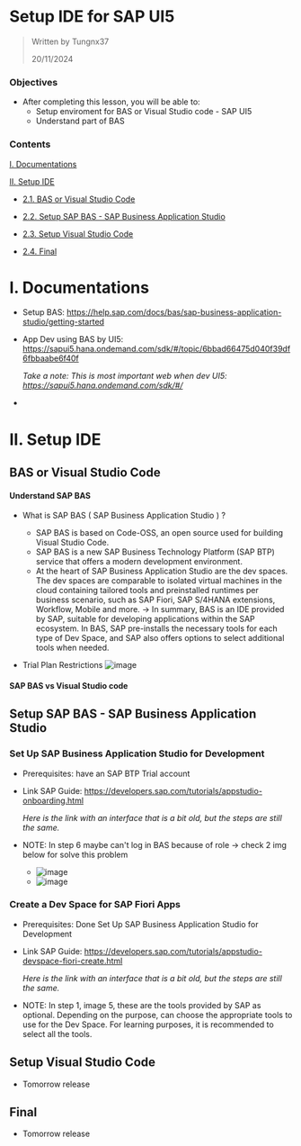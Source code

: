 # Setup IDE for SAP UI5

> Written by Tungnx37
> 
> 20/11/2024
> 
### Objectives
- After completing this lesson, you will be able to:
  * Setup enviroment for BAS or Visual Studio code - SAP UI5
  * Understand part of BAS 
### Contents
[I. Documentations ](#iDocumentations) 

[II. Setup IDE ](#iiSetUpEnviroment)  

- [2.1. BAS or Visual Studio Code](#BAS-or-Visual-Studio-Code)

- [2.2. Setup SAP BAS - SAP Business Application Studio ](#Setup-SAP-BAS---SAP-Business-Application-Studio)
 
- [2.3. Setup Visual Studio Code](#Setup-Visual-Studio-Code)

- [2.4. Final](#Final)


<a name = "iDocumentations"></a>
# I. Documentations
<a name="Documentations"></a>
- Setup BAS: https://help.sap.com/docs/bas/sap-business-application-studio/getting-started
- App Dev using BAS by UI5: https://sapui5.hana.ondemand.com/sdk/#/topic/6bbad66475d040f39df6fbbaabe6f40f
  
  *Take a note: This is most important web when dev UI5: https://sapui5.hana.ondemand.com/sdk/#/*
-



 <a name ="iiSetUpEnviroment"></a>  
# II. Setup IDE 
 <a name="Setup enviroment"></a>  

##  BAS or Visual Studio Code

#### Understand SAP BAS
- What is SAP BAS ( SAP Business Application Studio )  ?
  * SAP BAS is based on Code-OSS, an open source used for building Visual Studio Code.
  * SAP BAS is a new SAP Business Technology Platform (SAP BTP) service that offers a modern development environment.
  * At the heart of SAP Business Application Studio are the dev spaces. The dev spaces are comparable to isolated virtual machines in the cloud containing tailored tools and preinstalled runtimes per business scenario, such as SAP Fiori, SAP S/4HANA extensions, Workflow, Mobile and more.
-> In summary, BAS is an IDE provided by SAP, suitable for developing applications within the SAP ecosystem. In BAS, SAP pre-installs the necessary tools for each type of Dev Space, and SAP also offers options to select additional tools when needed.

- Trial Plan Restrictions
![image](https://github.com/user-attachments/assets/d4046ca5-29d3-4348-9876-62796cdc1eec)

#### SAP BAS vs Visual Studio code

##  Setup SAP BAS - SAP Business Application Studio

### Set Up SAP Business Application Studio for Development
- Prerequisites: have an SAP BTP Trial account
- Link SAP Guide: https://developers.sap.com/tutorials/appstudio-onboarding.html

  *Here is the link with an interface that is a bit old, but the steps are still the same.*
- NOTE: In step 6 maybe can't log in BAS because of role -> check 2 img below for solve this problem
  * ![image](https://github.com/user-attachments/assets/36b35e69-043d-4795-82b3-df3ba65fc729)
  * ![image](https://github.com/user-attachments/assets/149075b1-a540-42c7-ab19-c6f56a98ea8a)
### Create a Dev Space for SAP Fiori Apps
- Prerequisites: Done Set Up SAP Business Application Studio for Development
- Link SAP Guide: https://developers.sap.com/tutorials/appstudio-devspace-fiori-create.html

    *Here is the link with an interface that is a bit old, but the steps are still the same.*
- NOTE: In step 1, image 5, these are the tools provided by SAP as optional. Depending on the purpose, can choose the appropriate tools to use for the Dev Space. For learning purposes, it is recommended to select all the tools.

##  Setup Visual Studio Code
- Tomorrow release

##  Final
- Tomorrow release
